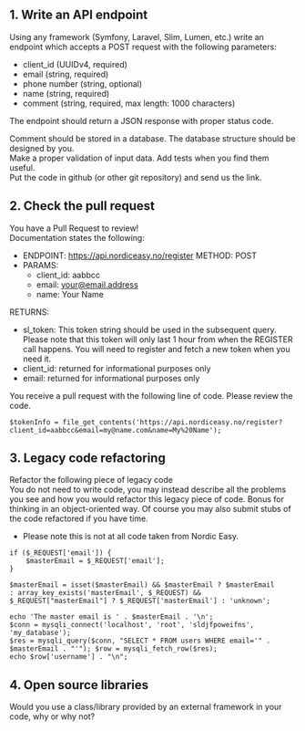 ## 1. Write an API endpoint 
Using any framework (Symfony, Laravel, Slim, Lumen, etc.) write an endpoint which accepts a POST request with the following parameters: 
- client_id (UUIDv4, required)
- email (string, required)
- phone number (string, optional)
- name (string, required)
- comment (string, required, max length: 1000 characters)

The endpoint should return a JSON response with proper status code.

Comment should be stored in a database. The database structure should be designed by you.\
Make a proper validation of input data. Add tests when you find them useful. \
Put the code in github (or other git repository) and send us the link.

## 2. Check the pull request
   You have a Pull Request to review! \
   Documentation states the following:
   - ENDPOINT: https://api.nordiceasy.no/register METHOD: POST
   - PARAMS:
     - client_id: aabbcc
     - email: your@email.address
     - name: Your Name

   RETURNS:
   - sl_token: This token string should be used in the subsequent query. Please note that this token will only last 1 hour
   from when the REGISTER call happens. You will need to register and fetch a new token when you need it.
   - client_id: returned for informational purposes only
   - email: returned for informational purposes only
   
   You receive a pull request with the following line of code. Please review the code.

```<?php 
$tokenInfo = file_get_contents('https://api.nordiceasy.no/register?client_id=aabbcc&email=my@name.com&name=My%20Name'); 
```

## 3. Legacy code refactoring
   Refactor the following piece of legacy code\
   You do not need to write code, you may instead describe all the problems you see and how you would refactor this
   legacy piece of code. Bonus for thinking in an object-oriented way. Of course you may also submit stubs of the code
   refactored if you have time.

* Please note this is not at all code taken from Nordic Easy.

```<?php 
if ($_REQUEST['email']) {
    $masterEmail = $_REQUEST['email']; 
}

$masterEmail = isset($masterEmail) && $masterEmail ? $masterEmail 
: array_key_exists('masterEmail', $_REQUEST) && $_REQUEST["masterEmail"] ? $_REQUEST['masterEmail'] : 'unknown'; 

echo 'The master email is ' . $masterEmail . '\n'; 
$conn = mysqli_connect('localhost', 'root', 'sldjfpoweifns', 'my_database');
$res = mysqli_query($conn, "SELECT * FROM users WHERE email='" . $masterEmail . "'"); $row = mysqli_fetch_row($res); 
echo $row['username'] . "\n";
```

## 4. Open source libraries
Would you use a class/library provided by an external framework in your code, why or why not? 

